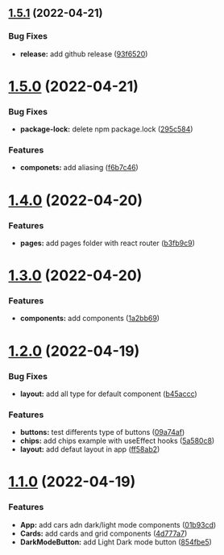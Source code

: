 ## [1.5.1](https://github.com/younesmjl/tuto-react-mantine/compare/v1.5.0...v1.5.1) (2022-04-21)


### Bug Fixes

* **release:** add github release ([93f6520](https://github.com/younesmjl/tuto-react-mantine/commit/93f65208bd58b923ac571967084b523327e6b902))

# [1.5.0](https://github.com/younesmjl/tuto-react-mantine/compare/v1.4.0...v1.5.0) (2022-04-21)


### Bug Fixes

* **package-lock:** delete npm package.lock ([295c584](https://github.com/younesmjl/tuto-react-mantine/commit/295c5848371bd1d74f9c59997677ad89dd920fce))


### Features

* **componets:** add aliasing ([f6b7c46](https://github.com/younesmjl/tuto-react-mantine/commit/f6b7c462d55084da17acbee0c9518d7890a0c3d8))

# [1.4.0](https://github.com/younesmjl/tuto-react-mantine/compare/v1.3.0...v1.4.0) (2022-04-20)


### Features

* **pages:** add pages folder with react router ([b3fb9c9](https://github.com/younesmjl/tuto-react-mantine/commit/b3fb9c99449c0d6da74e31bd3afd55ea58aa2e96))

# [1.3.0](https://github.com/younesmjl/tuto-react-mantine/compare/v1.2.0...v1.3.0) (2022-04-20)


### Features

* **components:** add components ([1a2bb69](https://github.com/younesmjl/tuto-react-mantine/commit/1a2bb69ee5dd091d7bbaf38db8ec964267c9b395))

# [1.2.0](https://github.com/younesmjl/tuto-react-mantine/compare/v1.1.0...v1.2.0) (2022-04-19)


### Bug Fixes

* **layout:** add all type for default component ([b45accc](https://github.com/younesmjl/tuto-react-mantine/commit/b45accc61af65670c683787dfb8b03e2fdd463f7))


### Features

* **buttons:** test differents type of buttons ([09a74af](https://github.com/younesmjl/tuto-react-mantine/commit/09a74af0a428b7e605dfaac11a903704ceaf0d2b))
* **chips:** add chips example with useEffect hooks ([5a580c8](https://github.com/younesmjl/tuto-react-mantine/commit/5a580c895ae3cecb99f2f0a1fb45ada631477f5c))
* **layout:** add defaut layout in app ([ff58ab2](https://github.com/younesmjl/tuto-react-mantine/commit/ff58ab2ee5e77a9f595504ce936a8d90323efcfc))

# [1.1.0](https://github.com/younesmjl/tuto-react-mantine/compare/v1.0.3...v1.1.0) (2022-04-19)


### Features

* **App:** add cars adn dark/light mode components ([01b93cd](https://github.com/younesmjl/tuto-react-mantine/commit/01b93cd4f4b32e0d886627f858d51600b1c3bfcb))
* **Cards:** add cards and grid components ([4d777a7](https://github.com/younesmjl/tuto-react-mantine/commit/4d777a7b08b56ee31a13bd7d785664f181fc65be))
* **DarkModeButton:** add Light Dark mode button ([854fbe5](https://github.com/younesmjl/tuto-react-mantine/commit/854fbe564d70a32a69302dc8b5e02b53dcf8bc7d))
